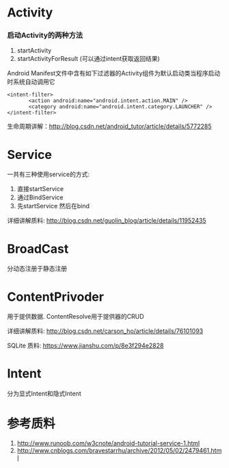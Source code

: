# Activity
### 启动Activity的两种方法
1. startActivity
2. startActivityForResult  (可以通过intent获取返回结果)

Android Manifest文件中含有如下过滤器的Activity组件为默认启动类当程序启动时系统自动调用它
```
<intent-filter>
       <action android:name="android.intent.action.MAIN" />
       <category android:name="android.intent.category.LAUNCHER" />
</intent-filter>
```

生命周期讲解：http://blog.csdn.net/android_tutor/article/details/5772285

# Service
一共有三种使用service的方式:
1. 直接startService
2. 通过BindService
3. 先startService 然后在bind

详细讲解质料:
http://blog.csdn.net/guolin_blog/article/details/11952435

# BroadCast
分动态注册于静态注册

# ContentPrivoder
用于提供数据.
ContentResolve用于提供器的CRUD

详细讲解质料:
http://blog.csdn.net/carson_ho/article/details/76101093

SQLite 质料:
https://www.jianshu.com/p/8e3f294e2828
# Intent
分为显式Intent和隐式Intent

# 参考质料
1. http://www.runoob.com/w3cnote/android-tutorial-service-1.html
2. http://www.cnblogs.com/bravestarrhu/archive/2012/05/02/2479461.html